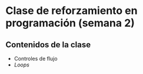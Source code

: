 
# Clase de reforzamiento en programación (semana 2)

## Contenidos de la clase

- Controles de flujo
- *Loops*
